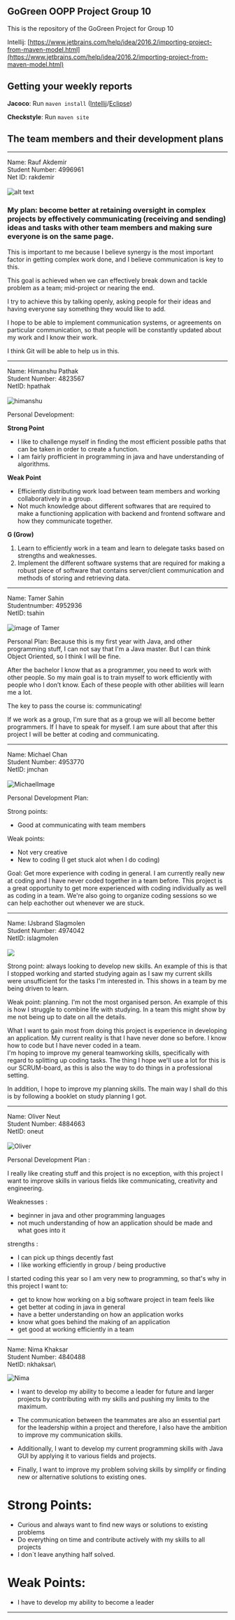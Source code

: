## GoGreen OOPP Project Group 10

This is the repository of the GoGreen Project for Group 10

Intellij:
[https://www.jetbrains.com/help/idea/2016.2/importing-project-from-maven-model.html](https://www.jetbrains.com/help/idea/2016.2/importing-project-from-maven-model.html)

## Getting your weekly reports

**Jacoco**:
Run `maven install` ([Intellij](https://www.jetbrains.com/help/idea/2016.3/getting-started-with-maven.html#execute_maven_goal)/[Eclipse](http://imgur.com/a/6q7pV))

**Checkstyle**:
Run `maven site`

## The team members and their development plans

---
Name: Rauf Akdemir\
Student Number: 4996961\
Net ID: rakdemir\
\
![alt text](https://media.licdn.com/dms/image/C5603AQHmI-xJStmlLQ/profile-displayphoto-shrink_200_200/0?e=1555545600&v=beta&t=zlD8jQxPPEU1ZPA8RR0JaKLAODxA9-gwu1Zb8wq5Fdc)

### My plan: become better at retaining oversight in complex projects by effectively communicating (receiving and sending) ideas and tasks with other team members and making sure everyone is on the same page.

This is important to me because I believe synergy is the most important factor in getting complex work done, and I believe communication is key to this.

This goal is achieved when we can effectively break down and tackle problem as a team; mid-project or nearing the end.


I try to achieve this by talking openly, asking people for their ideas and having everyone say something they would like to add.


I hope to be able to implement communication systems, or agreements on particular communication, so that people will be constantly updated about my work and I know their work.

I think Git will be able to help us in this.

---
Name: Himanshu Pathak\
Student Number: 4823567\
NetID: hpathak\
\
![himanshu](profilepicture/himanshu.jpg)
  
Personal Development:

**Strong Point**
- I like to challenge myself in finding the most efficient possible paths that can be taken in order to create a function.
- I am fairly profficient in programming in java and have understanding of algorithms.

**Weak Point**

- Efficiently distributing work load between team members and working collaboratively in a group.
- Not much knowledge about different softwares that are required to make a functioning application with backend and frontend software and how they communicate together.

**G (Grow)**
1. Learn to efficiently work in a team and learn to delegate tasks based on strengths and weaknesses.
1. Implement the different software systems that are required for making a robust piece of software that contains server/client communication and methods of storing and retrieving data.
---
Name: Tamer Sahin\
Studentnumber: 4952936\
NetID: tsahin\
\
![image of Tamer](https://i.imgur.com/2ENGuAE.jpg)

Personal Plan:
Because this is my first year with Java, and other programming stuff, I can not say that I'm a Java master. But I can think Object Oriented, so I think I will be fine.

After the bachelor I know that as a programmer, you need to work with other people. So my main goal is to train myself to work efficiently with people who I don’t know. 
Each of these people with other abilities will learn me a lot.

The key to pass the course is: communicating! 

If we work as a group, I'm sure that as a group we will all become better programmers. If I have to speak for myself. I am sure about that after this project I will be better at 
coding and communicating.


---
Name: Michael Chan\
Student Number: 4953770\
NetID: jmchan\
\
![MichaelImage](https://i.imgur.com/REav0N6.png)

Personal Development Plan:

Strong points:
- Good at communicating with team members

Weak points:
- Not very creative
- New to coding (I get stuck alot when I do coding)

Goal:
Get more experience with coding in general. I am currently really new at coding and I have never coded together in a team before. This project is a great opportunity to get more experienced with coding individually as well as coding in a team. We're also going to organize coding sessions so we can help eachother out whenever we are stuck.

---
Name: IJsbrand Slagmolen\
Student Number: 4974042\
NetID: islagmolen\
\
![](https://media.licdn.com/dms/image/C5603AQGtYa5T7lgyYw/profile-displayphoto-shrink_100_100/0?e=1555545600&v=beta&t=mHuPsy9AASnk8TeI2RyoGPYCTLIqNH8RhCdEkWShnho)

Strong point: always looking to develop new skills. An example of this is that I stopped working and started studying again as I saw my current skills were unsufficient for the tasks I'm interested in. This shows in a team by me being driven to learn.  

Weak point: planning. I'm not the most organised person. An example of this is how I struggle to combine life with studying. In a team this might show by me not being up to date on all the details.  

What I want to gain most from doing this project is experience in developing an application. My current reality is that I have never done so before. I know how to code but I have never coded in a team.  
I'm hoping to improve my general teamworking skills, specifically with regard to splitting up coding tasks. The thing I hope we'll use a lot for this is our SCRUM-board, as this is also the way to do things in a professional setting.  

In addition, I hope to improve my planning skills. The main way I shall do this is by following a booklet on study planning I got. 

---
Name: Oliver Neut\
Student Number: 4884663\
NetID: oneut\
\
![Oliver](profilepicture/picture.jpg)

Personal Development Plan :

I really like creating stuff and this project is no exception, with this project I want to improve skills in various fields like communicating, creativity and engineering.

Weaknesses : 
- beginner in java and other programming languages
- not much understanding of how an application should be made and what goes into it

strengths :
- I can pick up things decently fast
- I like working efficiently in group / being productive

I started coding this year so I am very new to programming, so that's why in this project I want to: 
- get to know how working on a big software project in team feels like
- get better at coding in java in general
- have a better understanding on how an application works
- know what goes behind the making of an application
- get good at working efficiently in a team

---

Name: Nima Khaksar\
Student Number: 4840488\
NetID: nkhaksar\

![Nima](https://i.imgur.com/OvaP5bu.jpg)

- I want to develop my ability to become a leader for future and larger projects by contributing with my skills and pushing my limits to the maximum. 
- The communication between the teammates are also an essential part for the leadership within a project and therefore, I also have the ambition to 
  improve my communication skills.
- Additionally, I want to develop my current programming skills with Java GUI by applying it to various fields and projects. 

- Finally, I want to improve my problem solving skills by simplify or finding new or alternative solutions to existing ones.

# Strong Points:
- Curious and always want to find new ways or solutions to existing problems
- Do everything on time and contribute actively with my skills to all projects
- I don`t leave anything half solved.

# Weak Points:
- I have to develop my ability to become a leader

---
